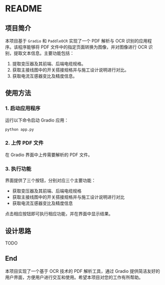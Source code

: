 # README

## 项目简介

本项目基于 `Gradio` 和 `PaddleOCR` 实现了一个 PDF 解析与 OCR 识别的应用程序。该程序能够将 PDF 文件中的指定页面转换为图像，并对图像进行 OCR 识别，提取文本信息。主要功能包括：
1. 提取变压器及其前端、后端电缆规格。
2. 获取主接线图中的开关搭接规格并与施工设计说明进行对比。
3. 获取电流互感器变比及精度信息。

##  使用方法

### 	1. 启动应用程序

运行以下命令启动 Gradio 应用：

```bash
python app.py
```

### 	2. 上传 PDF 文件

在 Gradio 界面中上传需要解析的 PDF 文件。

### 	3. 执行功能

界面提供了三个按钮，分别对应三个主要功能：
- 获取变压器及其前端、后端电缆规格
- 获取主接线图中的开关搭接规格并与施工设计说明进行对比
- 获取电流互感器变比及精度信息

点击相应按钮即可执行相应功能，并在界面中显示结果。


## 设计思路
TODO
## End

本项目实现了一个基于 OCR 技术的 PDF 解析工具，通过 Gradio 提供简洁友好的用户界面，方便用户进行交互和使用。希望本项目对您的工作有所帮助。
